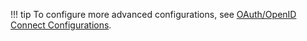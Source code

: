 !!! tip
    To configure more advanced configurations, see [OAuth/OpenID Connect Configurations](../../../../guides/login/oauth-app-config-advanced). 

